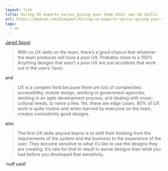 ```yaml
---
layout: link
title: Hiring UX experts versus giving your team their own UX skills
url: https://medium.com/@jmspool/hiring-ux-experts-versus-giving-your-team-their-own-ux-skills-c1fd9e4e480
tags:
  - ux
---
```


[Jared Spool](http://www.uie.com/brainsparks/):

>With no UX skills on the team, there’s a good chance that whatever the team produces will have a poor UX. Probably close to a 100% Anything designs that aren’t a poor UX are just accidents that work out in the users’ favor.

and

>UX is a complex field because there are lots of complexities: accessibility, mobile design, working in government agencies, working in an agile development process, and dealing with cross-cultural needs, to name a few. Yet, these are edge cases. 80% of UX work is quite routine and when learned by everyone on the team, creates consistently good designs.

also

>The first UX skills anyone learns is to shift their thinking from the requirements of the system and the business to the experience of the user. They become sensitive to what it’s like to use the designs they are creating. It’s rare for that to result in worse designs than what you had before you developed that sensitivity.

'nuff said!

